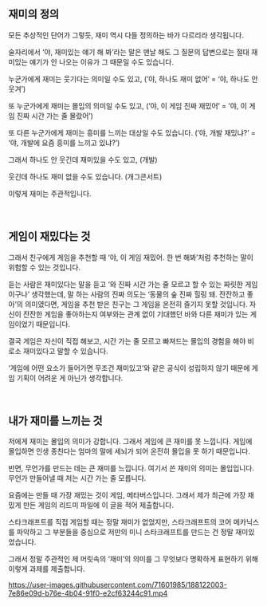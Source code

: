 ## 재미의 정의

모든 추상적인 단어가 그렇듯, 재미 역시 다들 정의하는 바가 다르리라 생각됩니다.

술자리에서 ‘야, 재미있는 얘기 해 봐’라는 말은 맨날 해도 그 질문의 답변으로는 절대 재미있는 얘기가 안 나오는 이유가 그 때문일 수도 있습니다.

누군가에게 재미는 웃기다는 의미일 수도 있고, (’야, 하나도 재미 없어’ = ‘야, 하나도 안 웃겨’)

또 누군가에게 재미는 몰입의 의미일 수도 있고, (’야, 이 게임 진짜 재밌어’ = ’야, 이 게임 진짜 시간 가는 줄 몰랐어’)

또 다른 누군가에게 재미는 흥미를 느끼는 대상일 수도 있습니다. (’야, 개발 재밌냐?’ = ‘야, 개발에 요즘 흥미를 느끼고 있냐?’)

그래서 하나도 안 웃긴데 재미있을 수도 있고, (개발)

웃긴데 하나도 재미 없을 수도 있습니다. (개그콘서트)

이렇게 재미는 주관적입니다.

<br/>

## 게임이 재밌다는 것

그래서 친구에게 게임을 추천할 때 ‘야, 이 게임 재밌어. 한 번 해봐’처럼 추천하는 말이 위험할 수 있는 것입니다.

듣는 사람은 재미있다는 말을 듣고 ‘와 진짜 시간 가는 줄 모르고 할 수 있는 짜릿한 게임이구나’ 생각했는데, 말 하는 사람의 진짜 의도는 ‘동물의 숲 진짜 힐링 돼. 잔잔하고 좋아’의 의미였다면, 게임을 추천 받은 친구는 그 게임을 온전히 즐기지 못할 것입니다. 자신이 잔잔한 게임을 좋아하는지 여부와는 관계 없이 기대했던 바와 다른 재미가 있는 게임이었기 때문입니다.

결국 게임은 자신이 직접 해보고, 시간 가는 줄 모르고 빠져드는 몰입의 경험을 해야 비로소 재미있다고 말할 수 있습니다.

‘게임에 어떤 요소가 들어가면 무조건 재미있고’와 같은 공식이 성립하지 않기 때문에 게임 기획이 어려운 게 아닌가 생각합니다.

<br/>

## 내가 재미를 느끼는 것

저에게 재미는 몰입의 의미가 강합니다. 그래서 게임에 큰 재미를 못 느낍니다. 게임에 몰입하면 인생 종친다는 엄마의 말에 세뇌가 되어 온전히 몰입을 못 하기 때문입니다.

반면, 무언가를 만드는 데는 큰 재미를 느낍니다. 여기서 쓴 재미의 의미는 몰입입니다. 무언가 만들어낼 때 저는 시간 가는 줄 모릅니다.

요즘에는 만들 때 가장 재밌는 것이 게임, 메타버스입니다. 그래서 제가 최근에 가장 재밌게 만든 게임의 리드미 파일에 이 글을 적어 제출합니다.

스타크래프트를 직접 게임할 때는 정말 재미가 없었지만, 스타크래프트의 코어 메카닉스를 파악하고 그 부분들을 중심으로 저만의 미니 스타크래프트를 만드는 건 정말 재미있었습니다.

그래서 정말 주관적인 제 머릿속의 ‘재미’의 의미를 그 무엇보다 명확하게 표현하기 위해 이렇게 과제를 제출합니다.


https://user-images.githubusercontent.com/71601985/188122003-7e86e09d-b76e-4b04-91f0-e2cf63244c91.mp4

